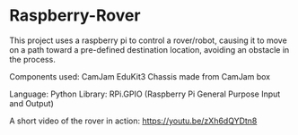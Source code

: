 # Raspberry-Rover

This project uses a raspberry pi to control a rover/robot, causing it to move 
on a path toward a pre-defined destination location, avoiding an obstacle in
the process.

Components used:
CamJam EduKit3
Chassis made from CamJam box

Language: Python
Library: RPi.GPIO (Raspberry Pi General Purpose Input and Output)


A short video of the rover in action:
https://youtu.be/zXh6dQYDtn8
